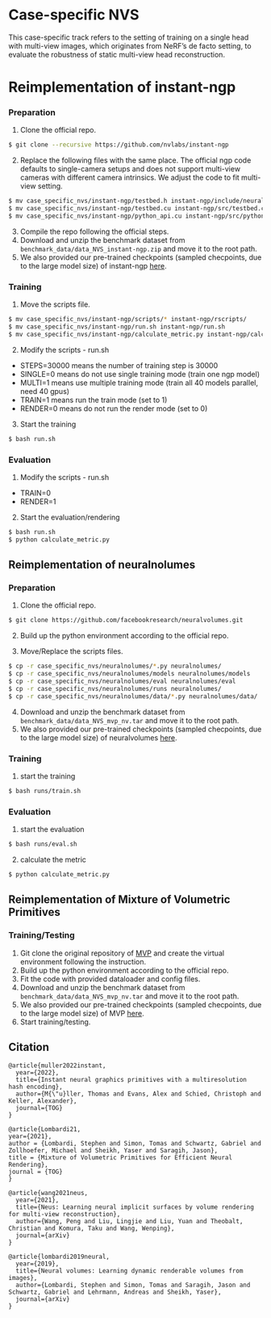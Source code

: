 # Case-specific NVS

This case-specific track refers to the setting of training on a single head with multi-view images, which originates from NeRF’s de facto setting, to evaluate the robustness of static multi-view head reconstruction.


# Reimplementation of instant-ngp

### Preparation
 
1. Clone the official repo.
```sh
$ git clone --recursive https://github.com/nvlabs/instant-ngp
```
2. Replace the following files with the same place. The official ngp code defaults to single-camera setups and does not support multi-view cameras with different camera intrinsics. We adjust the code to fit multi-view setting.
```sh
$ mv case_specific_nvs/instant-ngp/testbed.h instant-ngp/include/neural-graphics-primitives/testbed.h
$ mv case_specific_nvs/instant-ngp/testbed.cu instant-ngp/src/testbed.cu
$ mv case_specific_nvs/instant-ngp/python_api.cu instant-ngp/src/python_api.cu
```
3. Compile the repo following the official steps.
4. Download and unzip the benchmark dataset from `benchmark_data/data_NVS_instant-ngp.zip` and move it to the root path.
5. We also provided our pre-trained checkpoints (sampled checpoints, due to the large model size) of instant-ngp [here](https://drive.google.com/drive/folders/11qK2CEevV2Oi5Jm-sFv913CNyrYXqY5y?usp=sharing).

### Training

1. Move the scripts file.
```sh
$ mv case_specific_nvs/instant-ngp/scripts/* instant-ngp/rscripts/
$ mv case_specific_nvs/instant-ngp/run.sh instant-ngp/run.sh
$ mv case_specific_nvs/instant-ngp/calculate_metric.py instant-ngp/calculate_metric.py
```
2. Modify the scripts - run.sh
- STEPS=30000 means the number of training step is 30000
- SINGLE=0 means do not use single training mode (train one ngp model)
- MULTI=1  means use multiple training mode (train all 40 models parallel, need 40 gpus)
- TRAIN=1 means run the train mode (set to 1)
- RENDER=0 means do not run the render mode (set to 0)

3. Start the training
```sh
$ bash run.sh
```

### Evaluation
1. Modify the scripts - run.sh
- TRAIN=0 
- RENDER=1

2. Start the evaluation/rendering
```sh
$ bash run.sh
$ python calculate_metric.py
```

## Reimplementation of neuralnolumes

### Preparation

1. Clone the official repo.
```sh
$ git clone https://github.com/facebookresearch/neuralvolumes.git
```

2. Build up the python environment according to the official repo.

3. Move/Replace the scripts files.
```sh
$ cp -r case_specific_nvs/neuralnolumes/*.py neuralnolumes/
$ cp -r case_specific_nvs/neuralnolumes/models neuralnolumes/models
$ cp -r case_specific_nvs/neuralnolumes/eval neuralnolumes/eval
$ cp -r case_specific_nvs/neuralnolumes/runs neuralnolumes/
$ cp -r case_specific_nvs/neuralnolumes/data/*.py neuralnolumes/data/
```

4. Download and unzip the benchmark dataset from `benchmark_data/data_NVS_mvp_nv.tar` and move it to the root path.
5. We also provided our pre-trained checkpoints (sampled checpoints, due to the large model size)  of neuralvolumes [here](https://drive.google.com/drive/folders/1IqJrb2VKNrVKOgMhzjPXtG9bvu0n-3nj?usp=sharing). 

### Training
1. start the training
```sh
$ bash runs/train.sh
```

### Evaluation
1. start the evaluation
```sh
$ bash runs/eval.sh
```

2. calculate the metric
```sh
$ python calculate_metric.py
```

## Reimplementation of Mixture of Volumetric Primitives

### Training/Testing

1. Git clone the original repository of [MVP](https://github.com/facebookresearch/mvp) and create the virtual environment following the instruction.
2. Build up the python environment according to the official repo.
3. Fit the code with provided dataloader and config files.
4. Download and unzip the benchmark dataset from `benchmark_data/data_NVS_mvp_nv.tar` and move it to the root path.
5. We also provided our pre-trained checkpoints (sampled checpoints, due to the large model size)  of MVP [here](https://drive.google.com/drive/folders/1dqSFkUCrPxcPOQiRxwcN61dRPdWrN1Fs?usp=sharing). 
6. Start training/testing.


## Citation
```
@article{muller2022instant,
  year={2022},
  title={Instant neural graphics primitives with a multiresolution hash encoding},
  author={M{\"u}ller, Thomas and Evans, Alex and Schied, Christoph and Keller, Alexander},
  journal={TOG}
}
```
```
@article{Lombardi21,
year={2021},
author = {Lombardi, Stephen and Simon, Tomas and Schwartz, Gabriel and Zollhoefer, Michael and Sheikh, Yaser and Saragih, Jason},
title = {Mixture of Volumetric Primitives for Efficient Neural Rendering},
journal = {TOG}
}
```
```
@article{wang2021neus,
  year={2021},
  title={Neus: Learning neural implicit surfaces by volume rendering for multi-view reconstruction},
  author={Wang, Peng and Liu, Lingjie and Liu, Yuan and Theobalt, Christian and Komura, Taku and Wang, Wenping},
  journal={arXiv}
}
```
```
@article{lombardi2019neural,
  year={2019},
  title={Neural volumes: Learning dynamic renderable volumes from images},
  author={Lombardi, Stephen and Simon, Tomas and Saragih, Jason and Schwartz, Gabriel and Lehrmann, Andreas and Sheikh, Yaser},
  journal={arXiv}
}
```